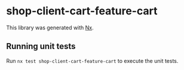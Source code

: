 # shop-client-cart-feature-cart

This library was generated with [Nx](https://nx.dev).

## Running unit tests

Run `nx test shop-client-cart-feature-cart` to execute the unit tests.
